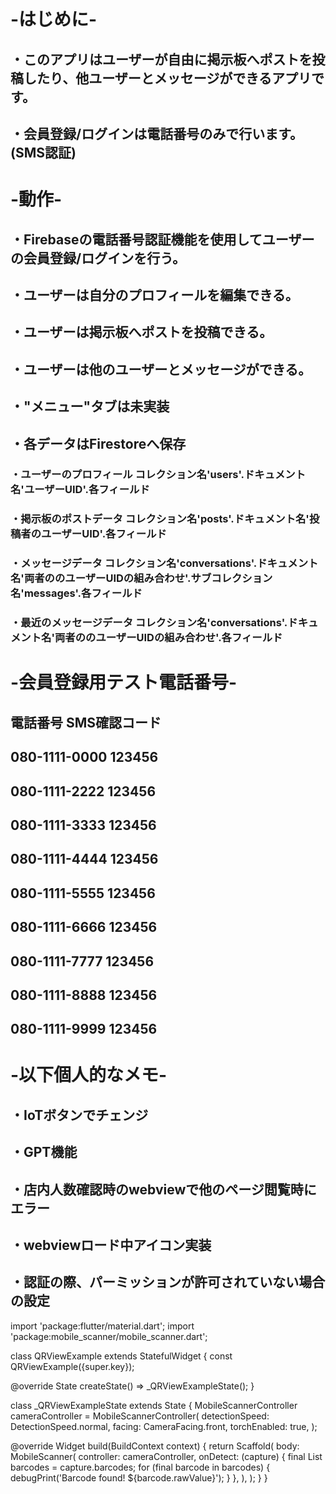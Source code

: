 # -はじめに-

 ## ・このアプリはユーザーが自由に掲示板へポストを投稿したり、他ユーザーとメッセージができるアプリです。
 ## ・会員登録/ログインは電話番号のみで行います。(SMS認証)

# -動作-
 ## ・Firebaseの電話番号認証機能を使用してユーザーの会員登録/ログインを行う。
 ## ・ユーザーは自分のプロフィールを編集できる。
 ## ・ユーザーは掲示板へポストを投稿できる。
 ## ・ユーザーは他のユーザーとメッセージができる。
 ## ・"メニュー"タブは未実装
 ## ・各データはFirestoreへ保存
   ### ・ユーザーのプロフィール    コレクション名'users'.ドキュメント名'ユーザーUID'.各フィールド
   ### ・掲示板のポストデータ      コレクション名'posts'.ドキュメント名'投稿者のユーザーUID'.各フィールド
   ### ・メッセージデータ          コレクション名'conversations'.ドキュメント名'両者ののユーザーUIDの組み合わせ'.サブコレクション名'messages'.各フィールド
   ### ・最近のメッセージデータ     コレクション名'conversations'.ドキュメント名'両者ののユーザーUIDの組み合わせ'.各フィールド
 


# -会員登録用テスト電話番号-

 ## 電話番号	      SMS確認コード	
 ## 080-1111-0000  123456
 ## 080-1111-2222	 123456	
 ## 080-1111-3333	 123456	
 ## 080-1111-4444	 123456	
 ## 080-1111-5555	 123456	
 ## 080-1111-6666	 123456
 ## 080-1111-7777	 123456	
 ## 080-1111-8888	 123456	
 ## 080-1111-9999	 123456		


# -以下個人的なメモ-
## ・IoTボタンでチェンジ
## ・GPT機能
## ・店内人数確認時のwebviewで他のページ閲覧時にエラー
## ・webviewロード中アイコン実装
## ・認証の際、パーミッションが許可されていない場合の設定


import 'package:flutter/material.dart';
import 'package:mobile_scanner/mobile_scanner.dart';

class QRViewExample extends StatefulWidget {
  const QRViewExample({super.key});

  @override
  State<StatefulWidget> createState() => _QRViewExampleState();
}

class _QRViewExampleState extends State<QRViewExample> {
  MobileScannerController cameraController = MobileScannerController(
    detectionSpeed: DetectionSpeed.normal,
    facing: CameraFacing.front,
    torchEnabled: true,
  );

  @override
  Widget build(BuildContext context) {
    return Scaffold(
      body: MobileScanner(
        controller: cameraController,
        onDetect: (capture) {
          final List<Barcode> barcodes = capture.barcodes;
          for (final barcode in barcodes) {
            debugPrint('Barcode found! ${barcode.rawValue}');
          }
        },
      ),
    );
  }
}
